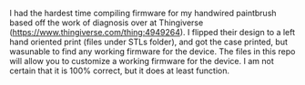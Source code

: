 I had the hardest time compiling firmware for my handwired paintbrush based off the work of diagnosis over at Thingiverse (https://www.thingiverse.com/thing:4949264).
I flipped their design to a left hand oriented print (files under STLs folder), and got the case printed, but wasunable to find any working firmware for the device. 
The files in this repo will allow you to customize a working firmware for the device. I am not certain that it is 100% correct, but it does at least function.
